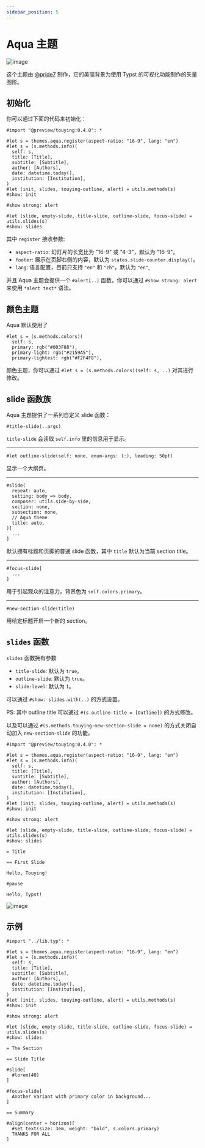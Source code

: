 ```yaml
---
sidebar_position: 5
---
```


# Aqua 主题

![image](https://github.com/touying-typ/touying/assets/34951714/5f9b3c99-a22a-4f3d-a266-93dd75997593)

这个主题由 [@pride7](https://github.com/pride7) 制作，它的美丽背景为使用 Typst 的可视化功能制作的矢量图形。


## 初始化

你可以通过下面的代码来初始化：

```typst
#import "@preview/touying:0.4.0": *

#let s = themes.aqua.register(aspect-ratio: "16-9", lang: "en")
#let s = (s.methods.info)(
  self: s,
  title: [Title],
  subtitle: [Subtitle],
  author: [Authors],
  date: datetime.today(),
  institution: [Institution],
)
#let (init, slides, touying-outline, alert) = utils.methods(s)
#show: init

#show strong: alert

#let (slide, empty-slide, title-slide, outline-slide, focus-slide) = utils.slides(s)
#show: slides
```

其中 `register` 接收参数:

- `aspect-ratio`: 幻灯片的长宽比为 "16-9" 或 "4-3"，默认为 "16-9"。
- `footer`: 展示在页脚右侧的内容，默认为 `states.slide-counter.display()`。
- `lang`: 语言配置，目前只支持 `"en"` 和 `"zh"`，默认为 `"en"`,

并且 Aqua 主题会提供一个 `#alert[..]` 函数，你可以通过 `#show strong: alert` 来使用 `*alert text*` 语法。

## 颜色主题

Aqua 默认使用了

```typst
#let s = (s.methods.colors)(
  self: s,
  primary: rgb("#003F88"),
  primary-light: rgb("#2159A5"),
  primary-lightest: rgb("#F2F4F8"),
```

颜色主题，你可以通过 `#let s = (s.methods.colors)(self: s, ..)` 对其进行修改。

## slide 函数族

Aqua 主题提供了一系列自定义 slide 函数：

```typst
#title-slide(..args)
```

`title-slide` 会读取 `self.info` 里的信息用于显示。

---

```typst
#let outline-slide(self: none, enum-args: (:), leading: 50pt)
```

显示一个大纲页。

---

```typst
#slide(
  repeat: auto,
  setting: body => body,
  composer: utils.side-by-side,
  section: none,
  subsection: none,
  // Aqua theme
  title: auto,
)[
  ...
]
```
默认拥有标题和页脚的普通 slide 函数，其中 `title` 默认为当前 section title。

---

```typst
#focus-slide[
  ...
]
```
用于引起观众的注意力。背景色为 `self.colors.primary`。

---

```typst
#new-section-slide(title)
```
用给定标题开启一个新的 section。


## `slides` 函数

`slides` 函数拥有参数

- `title-slide`: 默认为 `true`。
- `outline-slide`: 默认为 `true`。
- `slide-level`: 默认为 `1`。

可以通过 `#show: slides.with(..)` 的方式设置。

PS: 其中 outline title 可以通过 `#(s.outline-title = [Outline])` 的方式修改。

以及可以通过 `#(s.methods.touying-new-section-slide = none)` 的方式关闭自动加入 `new-section-slide` 的功能。

```typst
#import "@preview/touying:0.4.0": *

#let s = themes.aqua.register(aspect-ratio: "16-9", lang: "en")
#let s = (s.methods.info)(
  self: s,
  title: [Title],
  subtitle: [Subtitle],
  author: [Authors],
  date: datetime.today(),
  institution: [Institution],
)
#let (init, slides, touying-outline, alert) = utils.methods(s)
#show: init

#show strong: alert

#let (slide, empty-slide, title-slide, outline-slide, focus-slide) = utils.slides(s)
#show: slides

= Title

== First Slide

Hello, Touying!

#pause

Hello, Typst!
```

![image](https://github.com/touying-typ/touying/assets/34951714/eea4df8d-d9fd-43ac-aaf7-bb459864a9ac)



## 示例

```typst
#import "../lib.typ": *

#let s = themes.aqua.register(aspect-ratio: "16-9", lang: "en")
#let s = (s.methods.info)(
  self: s,
  title: [Title],
  subtitle: [Subtitle],
  author: [Authors],
  date: datetime.today(),
  institution: [Institution],
)
#let (init, slides, touying-outline, alert) = utils.methods(s)
#show: init

#show strong: alert

#let (slide, empty-slide, title-slide, outline-slide, focus-slide) = utils.slides(s)
#show: slides

= The Section

== Slide Title

#slide[
  #lorem(40)
]

#focus-slide[
  Another variant with primary color in background...
]

== Summary

#align(center + horizon)[
  #set text(size: 3em, weight: "bold", s.colors.primary)
  THANKS FOR ALL
]
```

